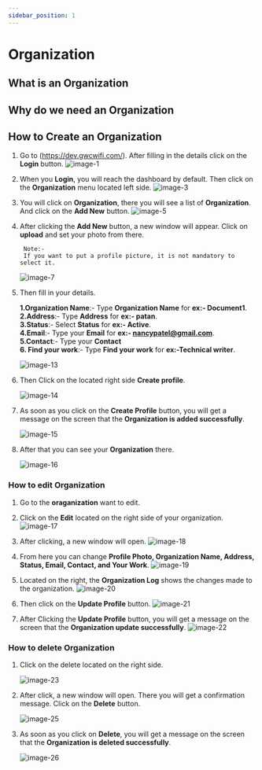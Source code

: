 ```yaml
---
sidebar_position: 1
---
```

# Organization

## What is an Organization
## Why do we need an Organization
## How to Create an Organization
1. Go to (https://dev.gwcwifi.com/). After filling in the details click on the **Login** button.
   ![image-1](https://github.com/Nancypatel1103/ComplianceClient/assets/153616269/ff256190-909d-4dc8-90cf-1cdb851309f7)

2. When you **Login**, you will reach the dashboard by default. Then click on the **Organization** menu located left side.
   ![image-3](https://github.com/Nancypatel1103/ComplianceClient/assets/153616269/fbbd8419-0bf2-4bc8-a31f-244ee69aa878)

3. You will click on **Organization**, there you will see a list of **Organization**. And click on the **Add New** button.
   ![image-5](https://github.com/Nancypatel1103/ComplianceClient/assets/153616269/78522639-0be4-4b4f-b533-f58281856c8f)

4. After clicking the **Add New** button, a new window will appear. Click on **upload** and set your photo from there. 
   ``` 
    Note:-
    If you want to put a profile picture, it is not mandatory to select it.
   ```
    ![image-7](https://github.com/Nancypatel1103/ComplianceClient/assets/153616269/06d3c40b-78af-4dd3-a922-9c9759ff3eff)

5. Then fill in your details.

   **1.Organization Name**:- Type **Organization Name** for **ex:- Document1**.            
   **2.Address**:- Type **Address** for **ex:- patan**.                
   **3.Status**:- Select **Status** for **ex:- Active**.                     
   **4.Email**:- Type your **Email** for **ex:- nancypatel@gmail.com**.              
   **5.Contact**:- Type your **Contact**                        
   **6. Find your work**:- Type **Find your work** for **ex:-Technical writer**.           

    ![image-13](https://github.com/Nancypatel1103/ComplianceClient/assets/153616269/533a5d45-57ab-49cc-8bf4-b9cc6b8f405b)


6. Then Click on the located right side **Create profile**.

     ![image-14](https://github.com/Nancypatel1103/ComplianceClient/assets/153616269/390f041c-b40c-46b4-b331-9bc043d7fd2d)

7. As soon as you click on the **Create Profile** button, you will get a message on the screen that the **Organization is added successfully**.

    ![image-15](https://github.com/Nancypatel1103/ComplianceClient/assets/153616269/759adc56-7d23-49d7-8d05-41df0378f18d)

8. After that you can see your **Organization** there.

    ![image-16](https://github.com/Nancypatel1103/ComplianceClient/assets/153616269/ca25b8b4-517a-4625-a729-3e5077ac7981)

### How to edit Organization
1. Go to the **oraganization** want to edit.
2. Click on the **Edit** located on the right side of your organization.
![image-17](https://github.com/Nancypatel1103/ComplianceClient/assets/153616269/05e94a69-fc3c-493a-93af-c7131a3809ef)

3. After clicking, a new window will open.
![image-18](https://github.com/Nancypatel1103/ComplianceClient/assets/153616269/621901e2-912f-41ab-b7fa-c78366361c0b)

4. From here you can change **Profile Photo, Organization Name, Address, Status, Email, Contact, and Your Work**.
![image-19](https://github.com/Nancypatel1103/ComplianceClient/assets/153616269/44eba193-aed1-4cbb-8442-7f0c6a45e86b)

5. Located on the right, the **Organization Log** shows the changes made to the organization.
![image-20](https://github.com/Nancypatel1103/ComplianceClient/assets/153616269/2284630b-442e-4025-b359-586234a840e2)

6. Then click on the **Update Profile** button.
![image-21](https://github.com/Nancypatel1103/ComplianceClient/assets/153616269/3d0745bc-37b9-4bb5-9614-11e86315f02f)


7. After Clicking the **Update Profile** button, you will get a message on the screen that the **Organization update successfully**.
![image-22](https://github.com/Nancypatel1103/ComplianceClient/assets/153616269/932396a9-073f-4f17-bacb-524fd094cb5e)

### How to delete Organization

1. Click on the delete located on the right side.

   ![image-23](https://github.com/Nancypatel1103/ComplianceClient/assets/153616269/a53996fe-4349-4df1-8652-5f2ba67173c5)

2. After click, a new window will open. There you will get a confirmation message. Click on the **Delete** button.

   ![image-25](https://github.com/Nancypatel1103/ComplianceClient/assets/153616269/a9c569ae-ebcb-4c74-a1a4-177d9cc30c51)

4. As soon as you click on **Delete**, you will get a message on the screen that the **Organization is deleted successfully**.

   ![image-26](https://github.com/Nancypatel1103/ComplianceClient/assets/153616269/f644c6c3-aaf9-4d3e-89fd-cc75b4124a1b)

